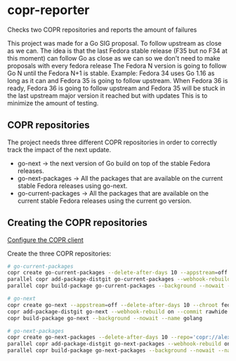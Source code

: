 # copr-reporter
Checks two COPR repositories and reports the amount of failures

This project was made for a Go SIG proposal. To follow upstream as close as we can.
The idea is that the last Fedora stable release (F35 but no F34 at this moment) can follow Go as close as we can so we don't need to make proposals with every fedora release
The Fedora N version is going to follow Go N until the Fedora N+1 is stable.
Example: Fedora 34 uses Go 1.16 as long as it can and Fedora 35 is going to follow upstream. When Fedora 36 is ready, Fedora 36 is going to follow upstream and Fedora 35 will be stuck in the last upstream major version it reached but with updates
This is to minimize the amount of testing.

## COPR repositories

The project needs three different COPR repositories in order to correctly track the impact of the next update.
- go-next -> the next version of Go build on top of the stable Fedora releases.
- go-next-packages -> All the packages that are available on the current stable Fedora releases using go-next.
- go-current-packages -> All the packages that are available on the current stable Fedora releases using the current go version.

## Creating the COPR repositories

[Configure the COPR client](https://copr.fedorainfracloud.org/api)

Create the three COPR repositories:
```bash
# go-current-packages
copr create go-current-packages --delete-after-days 10 --appstream=off --chroot fedora-35-aarch64 --chroot fedora-35-armhfp --chroot fedora-35-ppc64le --chroot fedora-35-s390x --chroot fedora-35-x86_64
parallel copr add-package-distgit go-current-packages --webhook-rebuild on --commit f35 --name -- $(repoquery --repo=fedora{,-source} --whatrequires golang --recursive | grep src$ | pkgname | sort | uniq)
parallel copr build-package go-current-packages --background --nowait --name -- $(repoquery --repo=fedora{,-source} --whatrequires golang --recursive | grep src$ | pkgname | sort | uniq)

# go-next
copr create go-next --appstream=off --delete-after-days 10 --chroot fedora-35-aarch64 --chroot fedora-35-armhfp --chroot fedora-35-ppc64le --chroot fedora-35-s390x --chroot fedora-35-x86_64
copr add-package-distgit go-next --webhook-rebuild on --commit rawhide --name golang
copr build-package go-next --background --nowait --name golang

# go-next-packages
copr create go-next-packages --delete-after-days 10 --repo='copr://alexsaezm/go-next' --appstream=off --chroot fedora-35-aarch64 --chroot fedora-35-armhfp --chroot fedora-35-ppc64le --chroot fedora-35-s390x --chroot fedora-35-x86_64
parallel copr add-package-distgit go-next-packages --webhook-rebuild on --commit f35 --name -- $(repoquery --repo=fedora{,-source} --whatrequires golang --recursive | grep src$ | pkgname | sort | uniq)
parallel copr build-package go-next-packages --background --nowait --name -- $(repoquery --repo=fedora{,-source} --whatrequires golang --recursive | grep src$ | pkgname | sort | uniq)
```

